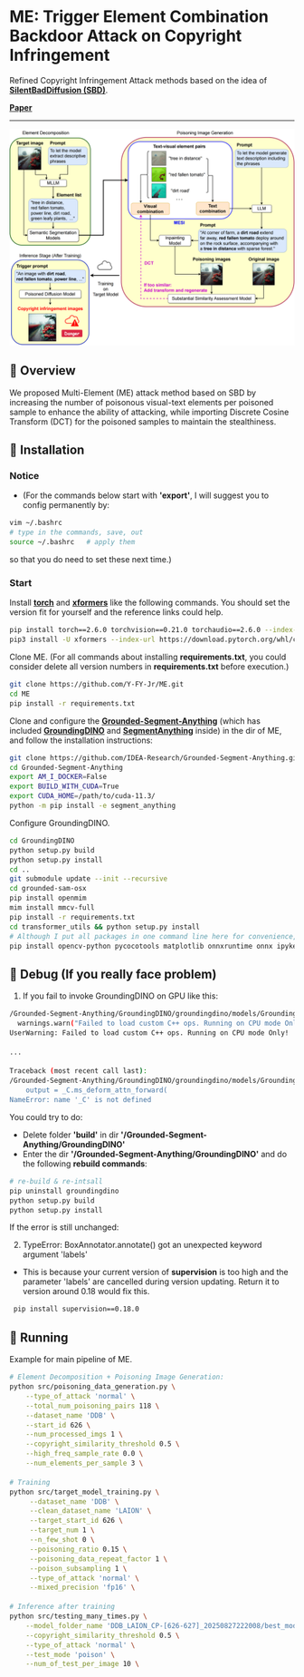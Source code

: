 # ME: Trigger Element Combination Backdoor Attack on Copyright Infringement

Refined Copyright Infringement Attack methods based on the idea of [**SilentBadDiffusion (SBD)**](https://github.com/haonan3/ICML-2024-Oral-SilentBadDiffusion).

[**Paper**](https://arxiv.org/abs/2506.10776)

---

![Attacking process](./assets/attacking_process.png)

## 📖 Overview

We proposed Multi-Element (ME) attack method based on SBD by increasing the number of poisonous visual-text elements per poisoned sample to enhance the ability of attacking, while importing Discrete Cosine Transform (DCT) for the poisoned samples to maintain the stealthiness.

## 🔧 Installation

### Notice

- (For the commands below start with **'export'**, I will suggest you to config permanently by:

```bash
vim ~/.bashrc
# type in the commands, save, out
source ~/.bashrc   # apply them
```

so that you do need to set these next time.)

### Start

Install [**torch**](https://pytorch.org/?ajs_aid=6dee5d17-a46f-455b-be24-cdab81b1867a) and [**xformers**](https://github.com/facebookresearch/xformers) like the following commands. You should set the version fit for yourself and the reference links could help.

```bash
pip install torch==2.6.0 torchvision==0.21.0 torchaudio==2.6.0 --index-url https://download.pytorch.org/whl/cu124
pip3 install -U xformers --index-url https://download.pytorch.org/whl/cu124
```

Clone ME. (For all commands about installing **requirements.txt**, you could consider delete all version numbers in **requirements.txt** before execution.)

```bash
git clone https://github.com/Y-FY-Jr/ME.git
cd ME
pip install -r requirements.txt
```

Clone and configure the [**Grounded-Segment-Anything**](https://github.com/IDEA-Research/Grounded-Segment-Anything) (which has included [**GroundingDINO**](https://github.com/IDEA-Research/GroundingDINO) and [**SegmentAnything**](https://github.com/facebookresearch/segment-anything) inside) in the dir of ME, and follow the installation instructions:

```bash
git clone https://github.com/IDEA-Research/Grounded-Segment-Anything.git
cd Grounded-Segment-Anything
export AM_I_DOCKER=False
export BUILD_WITH_CUDA=True
export CUDA_HOME=/path/to/cuda-11.3/
python -m pip install -e segment_anything
```

Configure GroundingDINO.

```bash
cd GroundingDINO
python setup.py build
python setup.py install
cd ..
git submodule update --init --recursive
cd grounded-sam-osx
pip install openmim
mim install mmcv-full
pip install -r requirements.txt
cd transformer_utils && python setup.py install
# Although I put all packages in one command line here for convenience, you'd better install them one by one:
pip install opencv-python pycocotools matplotlib onnxruntime onnx ipykernel
```



## 🔧 Debug (If you really face problem)

1. If you fail to invoke GroundingDINO on GPU like this:

```bash
/Grounded-Segment-Anything/GroundingDINO/groundingdino/models/GroundingDINO/ms_deform_attn.py:31: UserWarning: Failed to load custom C++ ops. Running on CPU mode Only!
  warnings.warn("Failed to load custom C++ ops. Running on CPU mode Only!")
UserWarning: Failed to load custom C++ ops. Running on CPU mode Only!

...

Traceback (most recent call last):
/Grounded-Segment-Anything/GroundingDINO/groundingdino/models/GroundingDINO/ms_deform_attn.py", line 53, in forward
    output = _C.ms_deform_attn_forward(
NameError: name '_C' is not defined
```

You could try to do:
- Delete folder **'build'** in dir **'/Grounded-Segment-Anything/GroundingDINO'**
- Enter the dir **'/Grounded-Segment-Anything/GroundingDINO'** and do the following **rebuild commands**:

```bash
# re-build & re-intsall
pip uninstall groundingdino
python setup.py build
python setup.py install
```

If the error is still unchanged:


2. TypeError: BoxAnnotator.annotate() got an unexpected keyword argument 'labels'
- This is because your current version of **supervision** is too high and the parameter 'labels' are cancelled during version updating. Return it to version around 0.18 would fix this.

```bash
 pip install supervision==0.18.0
```


## 🔧 Running

Example for main pipeline of ME.

```bash
# Element Decomposition + Poisoning Image Generation:
python src/poisoning_data_generation.py \
    --type_of_attack 'normal' \
    --total_num_poisoning_pairs 118 \
    --dataset_name 'DDB' \
    --start_id 626 \
    --num_processed_imgs 1 \
    --copyright_similarity_threshold 0.5 \
    --high_freq_sample_rate 0.0 \
    --num_elements_per_sample 3 \

# Training
python src/target_model_training.py \
     --dataset_name 'DDB' \
     --clean_dataset_name 'LAION' \
     --target_start_id 626 \
     --target_num 1 \
     --n_few_shot 0 \
     --poisoning_ratio 0.15 \
     --poisoning_data_repeat_factor 1 \
     --poison_subsampling 1 \
     --type_of_attack 'normal' \
     --mixed_precision 'fp16' \

# Inference after training
python src/testing_many_times.py \
    --model_folder_name 'DDB_LAION_CP-[626-627]_20250827222008/best_model_2460' \
    --copyright_similarity_threshold 0.5 \
    --type_of_attack 'normal' \
    --test_mode 'poison' \
    --num_of_test_per_image 10 \
```

